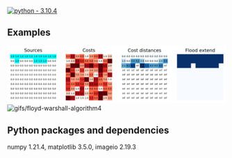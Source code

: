 [![python - 3.10.4](https://img.shields.io/badge/python-3.10.1-ffe05c?logo=python&logoColor=4685b7)](https://)

## Examples
<img src="gifs/floyd-warshall-algorithm.gif" alt="gifs/floyd-warshall-algorithm" width="900"/> 
<img src="gifs/floyd-warshall-algorithm4.gif" alt="gifs/floyd-warshall-algorithm4" width="900"/>    

## Python packages and dependencies 
numpy 1.21.4, matplotlib 3.5.0, imageio 2.19.3
